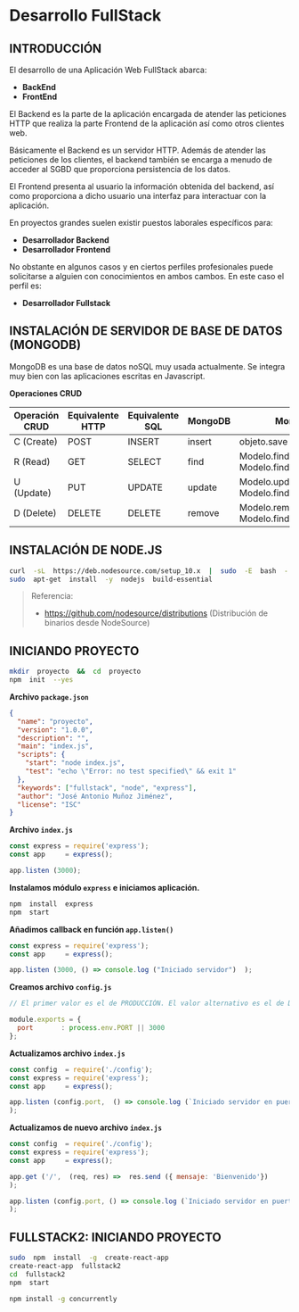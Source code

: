 # Desarrollo FullStack


## INTRODUCCIÓN

El desarrollo de una Aplicación Web FullStack abarca:

- **BackEnd**
- **FrontEnd**

El Backend es la parte de la aplicación encargada de atender las peticiones HTTP que realiza la parte Frontend de la aplicación así como otros clientes web.

Básicamente el Backend es un servidor HTTP. Además de atender las peticiones de los clientes, el backend también se encarga a menudo de acceder al SGBD que proporciona persistencia de los datos.

El Frontend presenta al usuario la información obtenida del backend, así como proporciona a dicho usuario una interfaz para interactuar con la aplicación.

En proyectos grandes suelen existir puestos laborales específicos para:

- **Desarrollador Backend**
- **Desarrollador Frontend**

No obstante en algunos casos y en ciertos perfiles profesionales puede solicitarse a alguien con conocimientos en ambos cambos. En este caso el perfil es:

- **Desarrollador Fullstack**


## INSTALACIÓN DE SERVIDOR DE BASE DE DATOS (MONGODB)

MongoDB es una base de datos noSQL muy usada actualmente. Se integra muy bien con las aplicaciones escritas en Javascript.


**Operaciones CRUD**

| Operación CRUD  | Equivalente HTTP | Equivalente SQL | MongoDB        | Mongoose                                 |
|-----------------|------------------|-----------------|----------------|------------------------------------------|
| C (Create)      | POST             | INSERT          | insert         | objeto.save                              |         
| R (Read)        | GET              | SELECT          | find           | Modelo.find   / Modelo.findOne           |
| U (Update)      | PUT              | UPDATE          | update         | Modelo.update / Modelo.findOneAndUpdate  |
| D (Delete)      | DELETE           | DELETE          | remove         | Modelo.remove / Modelo.findOneAndRemove  |



## INSTALACIÓN DE NODE.JS

```bash 
curl  -sL  https://deb.nodesource.com/setup_10.x  |  sudo  -E  bash  -
sudo  apt-get  install  -y  nodejs  build-essential
```

> Referencia: 
> -  https://github.com/nodesource/distributions  (Distribución de binarios desde NodeSource)


## INICIANDO PROYECTO

```bash
mkdir  proyecto  &&  cd  proyecto
npm  init  --yes
```

**Archivo `package.json`**

```json
{
  "name": "proyecto",
  "version": "1.0.0",
  "description": "",
  "main": "index.js",
  "scripts": {
    "start": "node index.js",
    "test": "echo \"Error: no test specified\" && exit 1"
  },
  "keywords": ["fullstack", "node", "express"],
  "author": "José Antonio Muñoz Jiménez",
  "license": "ISC"
}

```

**Archivo `index.js`**

```js
const express = require('express');
const app     = express();

app.listen (3000);
```

**Instalamos módulo `express` e iniciamos aplicación.**

```bash
npm  install  express
npm  start
```

**Añadimos callback en función `app.listen()`**

```js
const express = require('express');
const app     = express();

app.listen (3000, () => console.log ("Iniciado servidor")  );
```

**Creamos archivo `config.js`**

```js
// El primer valor es el de PRODUCCIÓN. El valor alternativo es el de DESARROLLO

module.exports = {
  port       : process.env.PORT || 3000
};
```


**Actualizamos archivo `index.js`**

```js
const config  = require('./config');
const express = require('express');
const app     = express();

app.listen (config.port,  () => console.log (`Iniciado servidor en puerto ${config.port}`) 
);
```

**Actualizamos de nuevo archivo `index.js`**

```js
const config  = require('./config');
const express = require('express');
const app     = express();

app.get ('/',  (req, res) =>  res.send ({ mensaje: 'Bienvenido'})
);

app.listen (config.port, () => console.log (`Iniciado servidor en puerto ${config.port}`) 
);
```

## FULLSTACK2: INICIANDO PROYECTO

```bash
sudo  npm  install  -g  create-react-app
create-react-app  fullstack2
cd  fullstack2
npm  start 
```

```bash
npm install -g concurrently
```


